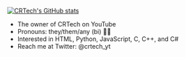 [![CRTech's GitHub stats](https://github-readme-stats.vercel.app/api?username=Rad7000&show_icons=true&theme=tokyonight&count_private=true)](https://github.com/anuraghazra/github-readme-stats)

- The owner of CRTech on YouTube
- Pronouns: they/them/any (bi) 🏳️‍🌈
- Interested in HTML, Python, JavaScript, C, C++, and C#
- Reach me at Twitter: @crtech_yt

<!---
trixiedev/trixiedev is a ✨ special ✨ repository because its `README.md` (this file) appears on your GitHub profile.
You can click the Preview link to take a look at your changes.
--->
